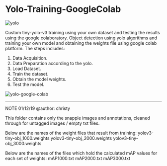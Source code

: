 # Yolo-Training-GoogleColab

![yolo](https://user-images.githubusercontent.com/10113553/55484056-6a707d80-5645-11e9-919f-089026e82136.gif)

Custom tiny-yolo-v3 training using your own dataset and testing the results using the google colaboratory.
Object detection using yolo algorithms and training your own model and obtaining the weights file using google colab
platform.
The steps includes:

1. Data Acquisition.
2. Data Preparation according to the yolo.
3. Load Dataset.
4. Train the dataset.
5. Obtain the model weights.
6. Test the model.

![yolo-google-colab](https://user-images.githubusercontent.com/10113553/55483057-71968c00-5643-11e9-8f72-c013e9a40dc7.jpg)

---

NOTE 01/12/19
@author: christy

This folder contains only the snapple images and annotations, cleaned through for untagged images / empty txt files.

Below are the names of the weight files that result from training:
yolov3-tiny-obj_1000.weights
yolov3-tiny-obj_2000.weights
yolov3-tiny-obj_3000.weights

Below are the names of the files which hold the calculated mAP values for each set of weights:
mAP1000.txt
mAP2000.txt
mAP3000.txt
